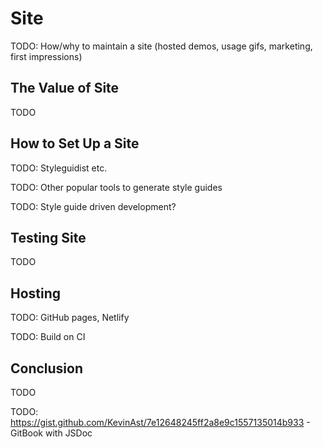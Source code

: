 # Site

TODO: How/why to maintain a site (hosted demos, usage gifs, marketing, first impressions)

## The Value of Site

TODO

## How to Set Up a Site

TODO: Styleguidist etc.

TODO: Other popular tools to generate style guides

TODO: Style guide driven development?

## Testing Site

TODO

## Hosting

TODO: GitHub pages, Netlify

TODO: Build on CI

## Conclusion

TODO

TODO: https://gist.github.com/KevinAst/7e12648245ff2a8e9c1557135014b933 - GitBook with JSDoc
